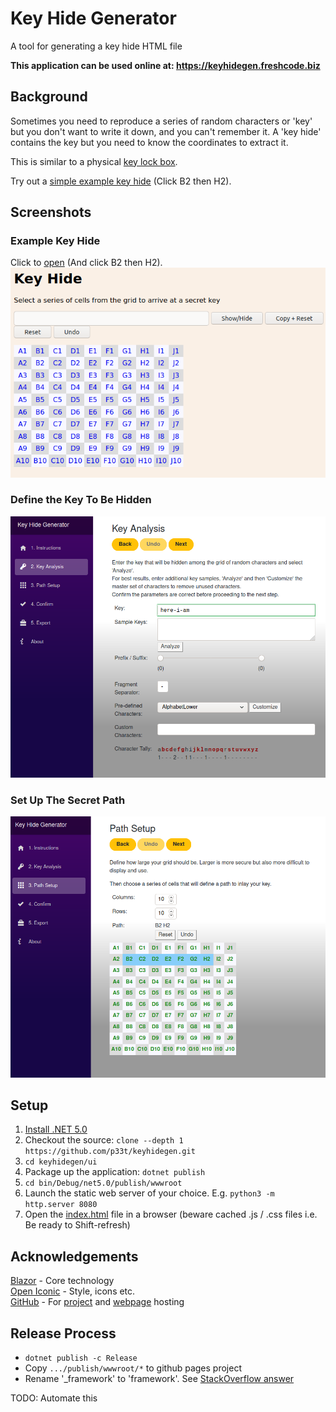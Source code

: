 # Key Hide Generator
A tool for generating a key hide HTML file

**This application can be used online at: https://keyhidegen.freshcode.biz**

## Background
Sometimes you need to reproduce a series of random characters or 'key' but you don't want to write it down, and you can't remember it.
A 'key hide' contains the key but you need to know the coordinates to extract it.

This is similar to a physical [key lock box](https://www.google.com/search?q=key+lock+box&tbm=isch).

Try out a [simple example key hide](https://keyhidegen.freshcode.biz/example.html) (Click B2 then H2).  

## Screenshots
### Example Key Hide
Click to [open](https://keyhidegen.freshcode.biz/example.html) (And click B2 then H2).    
[![Example Key Hide](ui/etc/screenshot/example.png)](https://keyhidegen.freshcode.biz/example.html)

### Define the Key To Be Hidden
![Key Analysis](ui/etc/screenshot/2.Key_Analysis.png)

### Set Up The Secret Path
![Path Setup](ui/etc/screenshot/3.Path_Setup.png)

## Setup
1. [Install .NET 5.0](https://dotnet.microsoft.com/download)
1. Checkout the source: `clone --depth 1 https://github.com/p33t/keyhidegen.git`
1. `cd keyhidegen/ui`
1. Package up the application: `dotnet publish`
1. `cd bin/Debug/net5.0/publish/wwwroot`
1. Launch the static web server of your choice.  E.g. `python3 -m http.server 8080`
1. Open the [index.html](http://localhost:8080/) file in a browser (beware cached .js / .css files i.e. Be ready to Shift-refresh)

## Acknowledgements
[Blazor](https://dotnet.microsoft.com/apps/aspnet/web-apps/blazor) - Core technology  
[Open Iconic](https://useiconic.com/open) - Style, icons etc.  
[GitHub](https://github.com/) - For [project](https://github.com/p33t/keyhidegen) and [webpage](https://github.com/p33t/keyhidegen.freshcode.biz) hosting

## Release Process
- `dotnet publish -c Release`
- Copy `.../publish/wwwroot/*` to github pages project
- Rename '_framework' to 'framework'.  See [StackOverflow answer](https://stackoverflow.com/a/63007604/358006)

TODO: Automate this